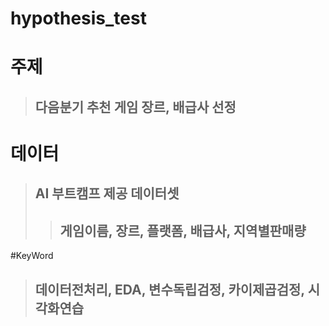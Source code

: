 # hypothesis_test

# 주제  
> ## 다음분기 추천 게임 장르, 배급사 선정  
# 데이터  
> ## AI 부트캠프 제공 데이터셋
>> ## 게임이름, 장르, 플랫폼, 배급사, 지역별판매량
#KeyWord
> ## 데이터전처리, EDA, 변수독립검정, 카이제곱검정, 시각화연습
